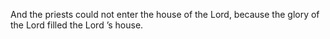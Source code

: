 And the priests could not enter the house of the Lord, because the glory of the Lord filled the Lord ’s house.
